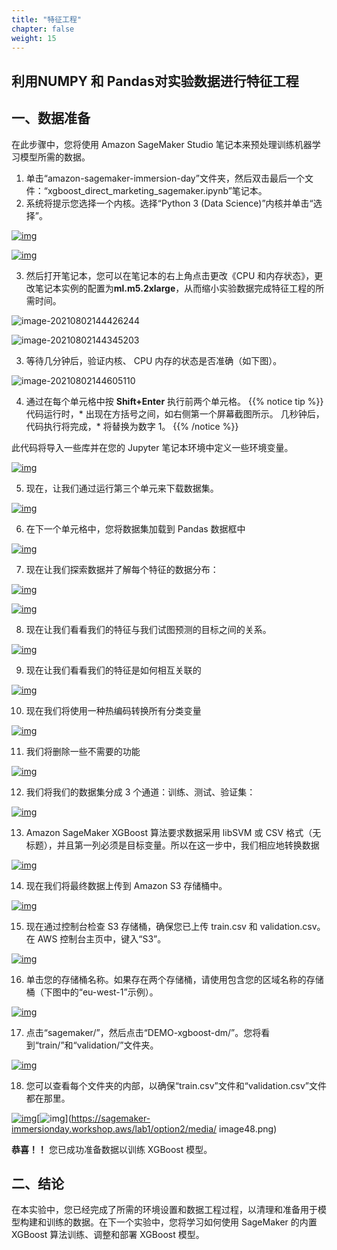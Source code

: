 ```yaml
---
title: "特征工程"
chapter: false
weight: 15
---
```




## 利用NUMPY 和 Pandas对实验数据进行特征工程



## 一、数据准备

在此步骤中，您将使用 Amazon SageMaker Studio 笔记本来预处理训练机器学习模型所需的数据。

1. 单击“amazon-sagemaker-immersion-day”文件夹，然后双击最后一个文件：“xgboost_direct_marketing_sagemaker.ipynb”笔记本。
2. 系统将提示您选择一个内核。选择“Python 3 (Data Science)”内核并单击“选择”。

[![img](https://sagemaker-immersionday.workshop.aws/lab1/option2/media/image39.png)](https://sagemaker-immersionday.workshop.aws/lab1/option2/media/image39.png)

[![img](https://sagemaker-immersionday.workshop.aws/lab1/option2/media/image40.png)](https://sagemaker-immersionday.workshop.aws/lab1/option2/media/image40.png)

3. 然后打开笔记本，您可以在笔记本的右上角点击更改《CPU 和内存状态》，更改笔记本实例的配置为**ml.m5.2xlarge**，从而缩小实验数据完成特征工程的所需时间。

![image-20210802144426244](/images/PredictiveMaintenance/image-20210802144426244.png)

![image-20210802144345203](/images/PredictiveMaintenance/image-20210802144345203.png)



3. 等待几分钟后，验证内核、 CPU 内存的状态是否准确（如下图）。

![image-20210802144605110](/images/PredictiveMaintenance/image-20210802144605110.png)

4. 通过在每个单元格中按 **Shift+Enter** 执行前两个单元格。
{{% notice tip %}}
代码运行时，* 出现在方括号之间，如右侧第一个屏幕截图所示。
几秒钟后，代码执行将完成，* 将替换为数字 1。
{{% /notice %}}

此代码将导入一些库并在您的 Jupyter 笔记本环境中定义一些环境变量。

[![img](https://sagemaker-immersionday.workshop.aws/lab1/option2/media/image9.png)](https://sagemaker-immersionday.workshop.aws/lab1/option2/media/image9.png)

5. 现在，让我们通过运行第三个单元来下载数据集。

[![img](https://sagemaker-immersionday.workshop.aws/lab1/option2/media/image42.png)](https://sagemaker-immersionday.workshop.aws/lab1/option2/media/image42.png)

6. 在下一个单元格中，您将数据集加载到 Pandas 数据框中

[![img](https://sagemaker-immersionday.workshop.aws/lab1/option2/media/image11.png)](https://sagemaker-immersionday.workshop.aws/lab1/option2/media/image11.png)

7. 现在让我们探索数据并了解每个特征的数据分布：

[![img](https://sagemaker-immersionday.workshop.aws/lab1/option2/media/image12.png)](https://sagemaker-immersionday.workshop.aws/lab1/option2/media/image12.png)

[![img](https://sagemaker-immersionday.workshop.aws/lab1/option2/media/image13.png)](https://sagemaker-immersionday.workshop.aws/lab1/option2/media/image13.png)

8. 现在让我们看看我们的特征与我们试图预测的目标之间的关系。

[![img](https://sagemaker-immersionday.workshop.aws/lab1/option2/media/image14.png)](https://sagemaker-immersionday.workshop.aws/lab1/option2/media/image14.png)

9. 现在让我们看看我们的特征是如何相互关联的

[![img](https://sagemaker-immersionday.workshop.aws/lab1/option2/media/image15.png)](https://sagemaker-immersionday.workshop.aws/lab1/option2/media/image15.png)

10. 现在我们将使用一种热编码转换所有分类变量

[![img](https://sagemaker-immersionday.workshop.aws/lab1/option2/media/image16.png)](https://sagemaker-immersionday.workshop.aws/lab1/option2/media/image16.png)

11. 我们将删除一些不需要的功能

[![img](https://sagemaker-immersionday.workshop.aws/lab1/option2/media/image17.png)](https://sagemaker-immersionday.workshop.aws/lab1/option2/media/image17.png)

12. 我们将我们的数据集分成 3 个通道：训练、测试、验证集：

[![img](https://sagemaker-immersionday.workshop.aws/lab1/option2/media/image18.png)](https://sagemaker-immersionday.workshop.aws/lab1/option2/media/image18.png)

13. Amazon SageMaker XGBoost 算法要求数据采用 libSVM 或 CSV 格式（无标题），并且第一列必须是目标变量。所以在这一步中，我们相应地转换数据

[![img](https://sagemaker-immersionday.workshop.aws/lab1/option2/media/image43.png)](https://sagemaker-immersionday.workshop.aws/lab1/option2/media/image43.png)

14. 现在我们将最终数据上传到 Amazon S3 存储桶中。

[![img](https://sagemaker-immersionday.workshop.aws/lab1/option2/media/image19.png)](https://sagemaker-immersionday.workshop.aws/lab1/option2/media/image19.png)

15. 现在通过控制台检查 S3 存储桶，确保您已上传 train.csv 和 validation.csv。在 AWS 控制台主页中，键入“S3”。

[![img](https://sagemaker-immersionday.workshop.aws/lab1/option2/media/image44.png)](https://sagemaker-immersionday.workshop.aws/lab1/option2/media/image44.png)

16. 单击您的存储桶名称。如果存在两个存储桶，请使用包含您的区域名称的存储桶（下图中的“eu-west-1”示例）。

[![img](https://sagemaker-immersionday.workshop.aws/lab1/option2/media/image45.png)](https://sagemaker-immersionday.workshop.aws/lab1/option2/media/image45.png)

17. 点击“sagemaker/”，然后点击“DEMO-xgboost-dm/”。您将看到“train/”和“validation/”文件夹。

[![img](https://sagemaker-immersionday.workshop.aws/lab1/option2/media/image46.png)](https://sagemaker-immersionday.workshop.aws/lab1/option2/media/image46.png)

18. 您可以查看每个文件夹的内部，以确保“train.csv”文件和“validation.csv”文件都在那里。

[![img](https://sagemaker-immersionday.workshop.aws/lab1/option2/media/image47.png)](https://sagemaker-immersionday.workshop.aws/lab1/option2/media/image47.png)[![img](https://sagemaker-immersionday.workshop.aws/lab1/option2/media/image48.png)](https://sagemaker-immersionday.workshop.aws/lab1/option2/media/ image48.png)

**恭喜！！** 您已成功准备数据以训练 XGBoost 模型。



## 二、结论

在本实验中，您已经完成了所需的环境设置和数据工程过程，以清理和准备用于模型构建和训练的数据。在下一个实验中，您将学习如何使用 SageMaker 的内置 XGBoost 算法训练、调整和部署 XGBoost 模型。

